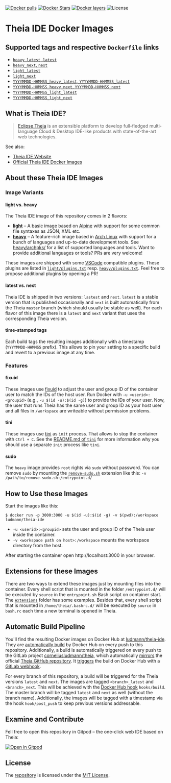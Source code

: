 [![Docker pulls](https://img.shields.io/docker/pulls/ludmann/theia-ide.svg?maxAge=3600)](https://hub.docker.com/r/ludmann/theia-ide/) [![Docker Stars](https://img.shields.io/docker/stars/ludmann/theia-ide.svg?maxAge=3600)](https://hub.docker.com/r/ludmann/theia-ide/) [![Docker layers](https://images.microbadger.com/badges/image/ludmann/theia-ide.svg)](https://microbadger.com/images/ludmann/theia-ide) ![License](https://img.shields.io/badge/License-MIT-blue.svg?maxAge=3600)

# Theia IDE Docker Images


## Supported tags and respective `Dockerfile` links

- [`heavy_latest`, `latest`](https://github.com/corneliusludmann/theia-docker/blob/master/heavy/Dockerfile)
- [`heavy_next`, `next`](https://github.com/corneliusludmann/theia-docker/blob/master/heavy/Dockerfile)
- [`light_latest`](https://github.com/corneliusludmann/theia-docker/blob/master/light/Dockerfile)
- [`light_next`](https://github.com/corneliusludmann/theia-docker/blob/master/light/Dockerfile)
- [`YYYYMMDD-HHMMSS_heavy_latest`, `YYYYMMDD-HHMMSS_latest`](https://github.com/corneliusludmann/theia-docker/blob/master/heavy/Dockerfile)
- [`YYYYMMDD-HHMMSS_heavy_next`, `YYYYMMDD-HHMMSS_next`](https://github.com/corneliusludmann/theia-docker/blob/master/heavy/Dockerfile)
- [`YYYYMMDD-HHMMSS_light_latest`](https://github.com/corneliusludmann/theia-docker/blob/master/light/Dockerfile)
- [`YYYYMMDD-HHMMSS_light_next`](https://github.com/corneliusludmann/theia-docker/blob/master/light/Dockerfile)


## What is Theia IDE?

> [Eclipse Theia](https://github.com/eclipse-theia/theia) is an extensible platform to develop full-fledged multi-language Cloud & Desktop IDE-like products with state-of-the-art web technologies.

See also:
- [Theia IDE Website](https://theia-ide.org/)
- [Official Theia IDE Docker Images](https://hub.docker.com/r/theiaide/theia/)

## About these Theia IDE Images

### Image Variants

#### light vs. heavy
The Theia IDE image of this repository comes in 2 flavors:
- [**light**](https://github.com/corneliusludmann/theia-docker/blob/master/light/Dockerfile) – A basic image based on [Alpine](https://alpinelinux.org/) with support for some common file syntaxes as JSON, XML etc.
- [**heavy**](https://github.com/corneliusludmann/theia-docker/blob/master/heavy/Dockerfile) – A feature-rich image based in [Arch Linux](https://www.archlinux.org/) with support for a bunch of languages and up-to-date development tools. See [heavy/archpks/](https://github.com/corneliusludmann/theia-docker/tree/master/heavy/archpks) for a list of supported languages and tools. Want to provide additional languages or tools? PRs are very welcome!

These images are shipped with some [VSCode](https://github.com/microsoft/vscode) compatible plugins. These plugins are listed in [`light/plugins.txt`](https://github.com/corneliusludmann/theia-docker/blob/master/light/plugins.txt) resp. [`heavy/plugins.txt`](https://github.com/corneliusludmann/theia-docker/blob/master/heavy/plugins.txt). Feel free to propose additional plugins by opening a PR!

#### latest vs. next
Theia IDE is shipped in two versions: `lastest` and `next`. `latest` is a stable version that is published occasionally and `next` is built automatically from the Theia `master` branch (which should usually be stable as well). For each flavor of this image there is a `latest` and `next` variant that uses the corresponding Theia version.

#### time-stamped tags
Each build tags the resulting images additionally with a timestamp (`YYYYMMDD-HHMMSS` prefix). This allows to pin your setting to a specific build and revert to a previous image at any time.

### Features

#### fixuid
These images use [fixuid](https://github.com/boxboat/fixuid) to adjust the user and group ID of the container user to match the IDs of the host user. Run Docker with `-u <userid>:<groupid>` (e.g., `-u $(id -u):$(id -g)`) to provide the IDs of your user. Now, the user that runs Theia has the same user and group ID as your host user and all files in `/workspace` are writeable without permission problems.

#### tini
These images use [tini](https://github.com/krallin/tini) as `init` process. That allows to stop the container with `Ctrl + C`. See the [README.md of `tini`](https://github.com/krallin/tini/blob/master/README.md) for more information why you should use a separate `init` process like `tini`.

#### sudo
The `heavy` image provides `root` rights via `sudo` without password. You can remove `sudo` by mounting the [`remove-sudo.sh`](https://github.com/corneliusludmann/theia-docker/blob/master/extensions/entrypoint.d/remove-sudo.sh) extension like this: `-v /path/to/remove-sudo.sh:/entrypoint.d/`


## How to Use these Images

Start the images like this:

```shell
$ docker run -p 3000:3000 -u $(id -u):$(id -g) -v $(pwd):/workspace ludmann/theia-ide
```

* `-u <userid>:<groupid>` sets the user and group ID of the Theia user inside the container.
* `-v <workspace path on host>:/workspace` mounts the workspace directory from the host.

After starting the container open http://localhost:3000 in your browser.

## Extensions for these Images

There are two ways to extend these images just by mounting files into the container. Every shell script that is mounted in the folder `/entrypoint.d/` will be executed by `source` in the `entrypoint.sh` Bash script on container start. The [`extensions`](https://github.com/corneliusludmann/theia-docker/tree/master/extensions/entrypoint.d) folder has some examples. Besides that, every shell script that is mounted in `/home/theia/.bashrc.d/` will be executed by `source` in `bash.rc` each time a new terminal is opened in Theia.


## Automatic Build Pipeline

You'll find the resulting Docker images on Docker Hub at [ludmann/theia-ide](https://hub.docker.com/r/ludmann/theia-ide). They are [automatically build](https://docs.docker.com/docker-hub/builds/) by Docker Hub on every push to this repository. Additionally, a build is automatically triggered on every push to the GitLab project [corneliusludmann/theia](https://gitlab.com/corneliusludmann/theia), which automatically [mirrors](https://gitlab.com/help/user/project/repository/repository_mirroring.md) the official [Theia GitHub repository](https://github.com/eclipse-theia/theia). It [triggers](https://docs.docker.com/docker-hub/webhooks/) the build on Docker Hub with a [GitLab webhook](https://gitlab.com/help/user/project/integrations/webhooks).

For every branch of this repository, a build will be triggered for the Theia versions `latest` and `next`. The images are tagged `<branch>_latest` and `<branch>_next`. This will be achieved with the [Docker Hub hook](https://docs.docker.com/docker-hub/builds/advanced/) `hooks/build`. The master branch will be tagged `latest` and `next` as well (without the branch name). Additionally, the images will be tagged with a timestamp via the hook `hook/post_push` to keep previous versions addressable.


## Examine and Contribute

Fell free to open this repository in Gitpod – the one-click web IDE based on Theia:

[![Open in Gitpod](https://gitpod.io/button/open-in-gitpod.svg)](https://gitpod.io/#https://github.com/corneliusludmann/theia-docker)

## License
The [repository](https://github.com/corneliusludmann/texlive-docker) is licensed under the [MIT License](https://github.com/corneliusludmann/texlive-docker/blob/master/LICENSE).
